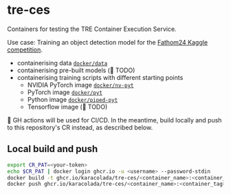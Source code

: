 # tre-ces
Containers for testing the TRE Container Execution Service.

Use case: Training an object detection model for the [Fathom24 Kaggle competition](https://www.kaggle.com/competitions/fathomnet2024).
- containerising data [`docker/data`](./docker/data/)
- containerising pre-built models (:construction: TODO)
- containerising training scripts with different starting points
  - NVIDIA PyTorch image [`docker/nv-pyt`](./docker/nv-pyt/)
  - PyTorch image [`docker/pyt`](./docker/pyt/)
  - Python image [`docker/piped-pyt`](./docker/piped-pyt/)
  - Tensorflow image (:construction: TODO)

:construction: GH actions will be used for CI/CD. In the meantime, build locally and push to this repository's CR instead, as described below.

## Local build and push

```bash
export CR_PAT=<your-token>
echo $CR_PAT | docker login ghcr.io -u <username> --password-stdin
docker build -t ghcr.io/karacolada/tre-ces/<container_name>:<container_tag> -f docker/<path_to>/Dockerfile . 
docker push ghcr.io/karacolada/tre-ces/<container_name>:<container_tag>
```